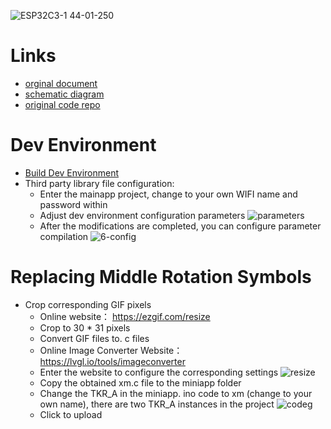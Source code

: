 ![ESP32C3-1 44-01-250](https://github.com/jblance/ESP32C3_1.44inch/assets/1266998/493165fc-655c-428d-be0b-3ff0d213c4b2)

# Links
- [orginal document](https://spotpear.com/index/study/detail/id/1121.html?spm=a2g0o.detail.1000023.1.40cbUudqUudq6A)
- [schematic diagram](https://cdn.static.spotpear.com/uploads/picture/product/esp32/ESP32C3-1.44/Schematic/ESP32-C3-1.44inch.pdf)
- [original code repo](https://github.com/Spotpear/ESP32C3_1.44inch)

# Dev Environment
- [Build Dev Environment](https://www.spotpear.com/index.php/index/study/detail/id/992.html)
- Third party library file configuration:
  - Enter the mainapp project, change to your own WIFI name and password within
  - Adjust dev environment configuration parameters ![parameters](https://github.com/jblance/ESP32C3_1.44inch/assets/1266998/07dbf861-c322-45f4-bb34-e12ba6668b6d)
  - After the modifications are completed, you can configure parameter compilation ![6-config](https://github.com/jblance/ESP32C3_1.44inch/assets/1266998/e2f2d99e-cb23-4475-b650-ee6ff8f753f5)

# Replacing Middle Rotation Symbols
- Crop corresponding GIF pixels
  - Online website： https://ezgif.com/resize
  - Crop to 30 * 31 pixels
  - Convert GIF files to. c files
  - Online Image Converter Website： https://lvgl.io/tools/imageconverter
  - Enter the website to configure the corresponding settings ![resize](https://github.com/jblance/ESP32C3_1.44inch/assets/1266998/fc4fc438-4b4f-4b18-8242-7168b4766c99)
  - Copy the obtained xm.c file to the miniapp folder
  - Change the TKR_A in the miniapp. ino code to xm (change to your own name), there are two TKR_A instances in the project ![codeg](https://github.com/jblance/ESP32C3_1.44inch/assets/1266998/bde41fbb-75a3-4756-a493-6224fd191ae7)
  - Click to upload
